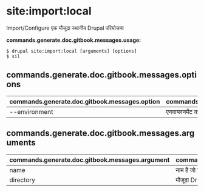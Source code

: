 # site:import:local
Import/Configure एक मौजूदा स्थानीय Drupal परियोजना

**commands.generate.doc.gitbook.messages.usage:**
```
$ drupal site:import:local [arguments] [options]
$ sil  
```

## commands.generate.doc.gitbook.messages.options
commands.generate.doc.gitbook.messages.option | commands.generate.doc.gitbook.messages.details
-------|-------------
--environment | एनवायरनमेंट का नाम जो इम्पोर्ट होने जा रहा है

## commands.generate.doc.gitbook.messages.arguments
commands.generate.doc.gitbook.messages.argument | commands.generate.doc.gitbook.messages.details
---------|-------------
name | नाम है जो कि साइट config उत्पन्न करने के लिए इस्तेमाल किया जाएगा
directory | मौजूदा Drupal रूट निर्देशिका
